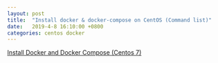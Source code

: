 ```yaml
---
layout: post
title:  "Install docker & docker-compose on CentOS (Command list)"
date:   2019-4-8 16:10:00 +0800
categories: centos docker
---
```

[Install Docker and Docker Compose (Centos 7)](https://github.com/NaturalHistoryMuseum/scratchpads2/wiki/Install-Docker-and-Docker-Compose-(Centos-7))
